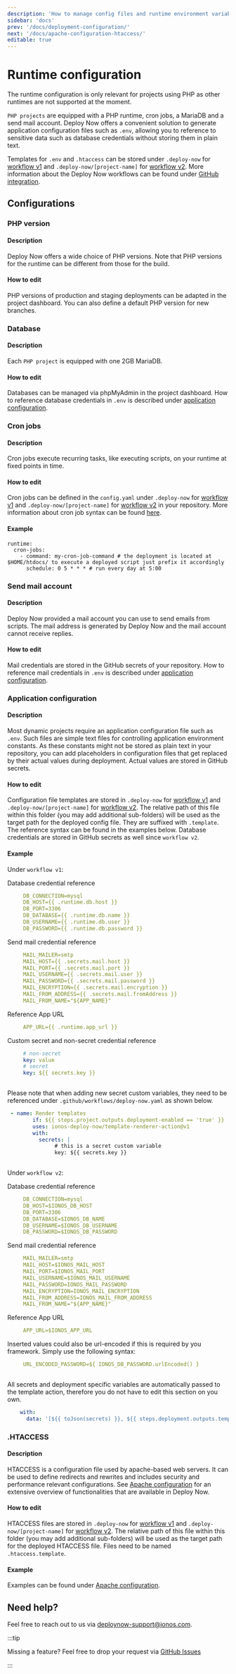 ```yaml
---
description: 'How to manage config files and runtime environment variables in Deploy Now.'
sidebar: 'docs'
prev: '/docs/deployment-configuration/'
next: '/docs/apache-configuration-htaccess/'
editable: true
---
```


# Runtime configuration

The runtime configuration is only relevant for projects using PHP as other runtimes are not supported at the moment.

`PHP projects` are equipped with a PHP runtime, cron jobs, a MariaDB and a send mail account. Deploy Now offers a convenient solution to generate application configuration files such as `.env`, allowing you to reference to sensitive data such as database credentials without storing them in plain text.

Templates for `.env` and `.htaccess` can be stored under `.deploy-now` for [workflow v1](/docs/git-integration/#v1-projects-created-until-112022) and `.deploy-now/[project-name]` for [workflow v2](docs/git-integration/#v2-projects-created-from-112022). More information about the Deploy Now workflows can be found under [GitHub integration](/docs/git-integration/).

## Configurations

### PHP version
#### Description
Deploy Now offers a wide choice of PHP versions. Note that PHP versions for the runtime can be different from those for the build.
#### How to edit
PHP versions of production and staging deployments can be adapted in the project dashboard. You can also define a default PHP version for new branches.

### Database
#### Description
Each `PHP project` is equipped with one 2GB MariaDB. 
#### How to edit
Databases can be managed via phpMyAdmin in the project dashboard. How to reference database credentials in `.env` is described under [application configuration](/docs/runtime-configuration/#application-configuration).

### Cron jobs
#### Description
Cron jobs execute recurring tasks, like executing scripts, on your runtime at fixed points in time.
#### How to edit
Cron jobs can be defined in the `config.yaml` under `.deploy-now` for [workflow v1](/docs/git-integration/#v1-projects-created-until-112022) and `.deploy-now/[project-name]` for [workflow v2](docs/git-integration/#v2-projects-created-from-112022) in your repository. More information about cron job syntax can be found [here](https://de.ryte.com/wiki/CronJob).
#### Example
```
runtime:
  cron-jobs:
    - command: my-cron-job-command # the deployment is located at $HOME/htdocs/ to execute a deployed script just prefix it accordingly
      schedule: 0 5 * * * # run every day at 5:00
```

### Send mail account
#### Description
Deploy Now provided a mail account you can use to send emails from scripts. The mail address is generated by Deploy Now and the mail account cannot receive replies.
#### How to edit
Mail credentials are stored in the GitHub secrets of your repository. How to reference mail credentials in `.env` is described under [application configuration](/docs/runtime-configuration/#application-configuration).

### Application configuration
#### Description
Most dynamic projects require an application configuration file such as `.env`. Such files are simple text files for controlling application environment constants. As these constants might not be stored as plain text in your repository, you can add placeholders in configuration files that get replaced by their actual values during deployment. Actual values are stored in GitHub secrets.
#### How to edit
Configuration file templates are stored in `.deploy-now` for [workflow v1](/docs/git-integration/#v1-projects-created-until-112022) and `.deploy-now/[project-name]` for [workflow v2](docs/git-integration/#v2-projects-created-from-112022). The relative path of this file within this folder (you may add additional sub-folders) will be used as the target path for the deployed config file. They are suffixed with `.template`. The reference syntax can be found in the examples below. Database credentials are stored in GitHub secrets as well since `workflow v2`.
#### Example
Under `workflow v1`:

Database credential reference
``` yaml
     DB_CONNECTION=mysql
     DB_HOST={{ .runtime.db.host }}
     DB_PORT=3306
     DB_DATABASE={{ .runtime.db.name }}
     DB_USERNAME={{ .runtime.db.user }}
     DB_PASSWORD={{ .runtime.db.password }}
```
Send mail credential reference
``` yaml
     MAIL_MAILER=smtp
     MAIL_HOST={{ .secrets.mail.host }}
     MAIL_PORT={{ .secrets.mail.port }}
     MAIL_USERNAME={{ .secrets.mail.user }}
     MAIL_PASSWORD={{ .secrets.mail.password }}
     MAIL_ENCRYPTION={{ .secrets.mail.encryption }}
     MAIL_FROM_ADDRESS={{ .secrets.mail.fromAddress }}
     MAIL_FROM_NAME="${APP_NAME}"
```
Reference App URL
``` yaml
     APP_URL={{ .runtime.app_url }}
```
Custom secret and non-secret credential reference
``` yaml
     # non-secret
     key: value
     # secret
     key: ${{ secrets.key }}
     
```
Please note that when adding new secret custom variables, they need to be referenced under `.github/workflows/deploy-now.yaml` as shown below.

``` yaml
 - name: Render templates
        if: ${{ steps.project.outputs.deployment-enabled == 'true' }}
        uses: ionos-deploy-now/template-renderer-action@v1
        with:
          secrets: |
               # this is a secret custom variable
               key: ${{ secrets.key }}
           
```
Under `workflow v2`:

Database credential reference
``` yaml
     DB_CONNECTION=mysql
     DB_HOST=$IONOS_DB_HOST
     DB_PORT=3306
     DB_DATABASE=$IONOS_DB_NAME
     DB_USERNAME=$IONOS_DB_USERNAME
     DB_PASSWORD=$IONOS_DB_PASSWORD
```
Send mail credential reference
``` yaml
     MAIL_MAILER=smtp
     MAIL_HOST=$IONOS_MAIL_HOST
     MAIL_PORT=$IONOS_MAIL_PORT
     MAIL_USERNAME=$IONOS_MAIL_USERNAME
     MAIL_PASSWORD=IONOS_MAIL_PASSWORD
     MAIL_ENCRYPTION=IONOS_MAIL_ENCRYPTION
     MAIL_FROM_ADDRESS=IONOS_MAIL_FROM_ADDRESS
     MAIL_FROM_NAME="${APP_NAME}"
```
Reference App URL
``` yaml
     APP_URL=$IONOS_APP_URL
```
Inserted values could also be url-encoded if this is required by you framework. Simply use the following syntax:
``` yaml
     URL_ENCODED_PASSWORD=${ IONOS_DB_PASSWORD.urlEncoded() }
     
```

All secrets and deployment specific variables are automatically passed to the template action, therefore you do not have to edit this section on you own.  
``` yaml
    with:
      data: '[${{ toJson(secrets) }}, ${{ steps.deployment.outputs.template-variables }}]'
```

### .HTACCESS
#### Description
HTACCESS is a configuration file used by apache-based web servers. It can be used to define redirects and rewrites and includes security and performance relevant configurations. See [Apache configuration](/docs/apache-configuration-htaccess/) for an extensive overview of functionalities that are available in Deploy Now. 
#### How to edit
HTACCESS files are stored in `.deploy-now` for [workflow v1](/docs/git-integration/#v1-projects-created-until-112022) and `.deploy-now/[project-name]` for [workflow v2](docs/git-integration/#v2-projects-created-from-112022). The relative path of this file within this folder (you may add additional sub-folders) will be used as the target path for the deployed HTACCESS file. Files need to be named `.htaccess.template`.
#### Example
Examples can be found under [Apache configuration](/docs/apache-configuration-htaccess/).

## Need help?
Feel free to reach out to us via <a href="mailto:deploynow-support@ionos.com">deploynow-support@ionos.com</a>.

:::tip 

Missing a feature? Feel free to drop your request via [GitHub Issues](https://github.com/ionos-deploy-now/ionos-deploy-now/issues/new/choose)

:::
